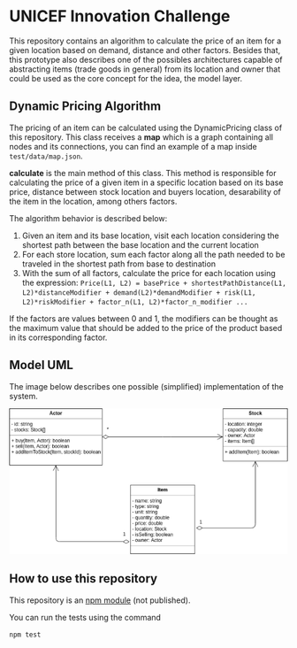 # UNICEF Innovation Challenge

This repository contains an algorithm to calculate the price of an item for a given location based on demand, distance and other factors.
Besides that, this prototype also describes one of the possibles architectures capable of abstracting items (trade goods in general) from its location and owner that could be used as the core concept for the idea, the model layer.

## Dynamic Pricing Algorithm

The pricing of an item can be calculated using the DynamicPricing class of this repository.
This class receives a **map** which is a graph containing all nodes and its connections, you can find an example of a map inside `test/data/map.json`.

**calculate** is the main method of this class. This method is responsible for calculating the price of a given item in a specific location based on its base price, distance between stock location and buyers location, desarability of the item in the location, among others factors.

The algorithm behavior is described below:

1. Given an item and its base location, visit each location considering the shortest path between the base location and the current location
2. For each store location, sum each factor along all the path needed to be traveled in the shortest path from base to destination
3. With the sum of all factors, calculate the price for each location using the expression: `Price(L1, L2) = basePrice + shortestPathDistance(L1, L2)*distanceModifier + demand(L2)*demandModifier + risk(L1, L2)*riskModifier + factor_n(L1, L2)*factor_n_modifier ...`

If the factors are values between 0 and 1, the modifiers can be thought as the maximum value that should be added to the price of the product based in its corresponding factor.


## Model UML

The image below describes one possible (simplified) implementation of the system.

![UML](https://github.com/carloscdias/unicef-challenge/raw/master/docs/unicef-challenge-uml.png "UML")

## How to use this repository

This repository is an [npm module](https://www.npmjs.com/) (not published).

You can run the tests using the command

```
npm test
``` 


